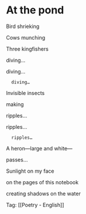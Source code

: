 # At the pond

Bird shrieking

Cows munching

Three kingfishers

diving...

   diving...

      diving…

Invisible insects

making

ripples…

   ripples…

      ripples…

A heron—large and white—

passes…

Sunlight on my face

on the pages of this notebook

creating shadows on the water

Tag: [[Poetry - English]]


